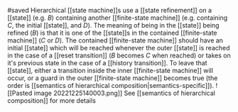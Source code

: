 #saved
Hierarchical [[state machine]]s use a [[state refinement]] on a [[state]] (e.g. $B$) containing another [[finite-state machine]] (e.g. containing $C$, the initial [[state]], and $D$). The meaning of being in the [[state]] being refined ($B$) is that it is one of the [[state]]s in the contained [[finite-state machine]] ($C$ or $D$). The contained [[finite-state machine]] should have an initial [[state]] which will be reached whenever the outer [[state]] is reached in the case of a [[reset transition]] ($B$ becomes $C$ when reached) or takes on it's previous state in the case of a [[history transition]]. To leave that [[state]], either a transition inside the inner [[finite-state machine]] will occur, or a guard in the outer [[finite-state machine]] becomes true (the order is [[semantics of hierarchical composition|semantics-specific]]).
![[Pasted image 20221225140003.png]]
See [[semantics of hierarchical composition]] for more details
